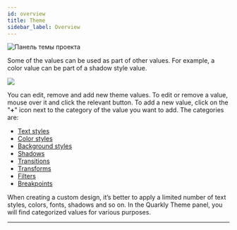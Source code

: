 ```yaml
---
id: overview
title: Theme
sidebar_label: Overview
---
```


![Панель темы проекта](https://test-upl.quarkly.io/60a657b1e3623a001f692958/images/docs-new-workarea-theme.png?v=2021-05-21T06:27:12.926Z)

Some of the values can be used as part of other values. For example, a color value can be part of a shadow style value.

[![](https://img.youtube.com/vi/fyLLNYVNG30/0.jpg)](https://www.youtube.com/watch?v=fyLLNYVNG30)

You can edit, remove and add new theme values. To edit or remove a value, mouse over it and click the relevant button. To add a new value, click on the "**+**" icon next to the category of the value you want to add. The categories are:

-   [Text styles](/interface/left-panels/theme/text-styles)
-   [Color styles](/interface/left-panels/theme/color-styles)
-   [Background styles](/interface/left-panels/theme/background-styles)
-   [Shadows](/interface/left-panels/theme/shadows)
-   [Transitions](/interface/left-panels/theme/transitions)
-   [Transforms](/interface/left-panels/theme/transforms)
-   [Filters](/interface/left-panels/theme/filters)
-   [Breakpoints](/interface/left-panels/theme/breakpoints)

When creating a custom design, it’s better to apply a limited number of text styles, colors, fonts, shadows and so on. In the Quarkly Theme panel, you will find categorized values for various purposes.

---
